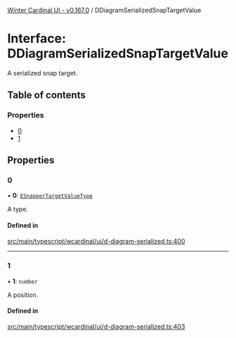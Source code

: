 [Winter Cardinal UI - v0.167.0](../index.md) / DDiagramSerializedSnapTargetValue

# Interface: DDiagramSerializedSnapTargetValue

A serialized snap target.

## Table of contents

### Properties

- [0](DDiagramSerializedSnapTargetValue.md#0)
- [1](DDiagramSerializedSnapTargetValue.md#1)

## Properties

### 0

• **0**: [`ESnapperTargetValueType`](../index.md#esnappertargetvaluetype)

A type.

#### Defined in

[src/main/typescript/wcardinal/ui/d-diagram-serialized.ts:400](https://github.com/winter-cardinal/winter-cardinal-ui/blob/v0.167.0/src/main/typescript/wcardinal/ui/d-diagram-serialized.ts#L400)

___

### 1

• **1**: `number`

A position.

#### Defined in

[src/main/typescript/wcardinal/ui/d-diagram-serialized.ts:403](https://github.com/winter-cardinal/winter-cardinal-ui/blob/v0.167.0/src/main/typescript/wcardinal/ui/d-diagram-serialized.ts#L403)
